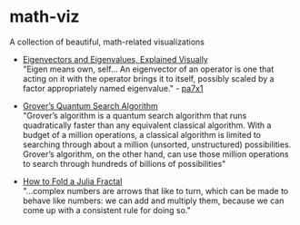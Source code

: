 # math-viz
A collection of beautiful, math-related visualizations

* [Eigenvectors and Eigenvalues, Explained Visually](http://setosa.io/ev/eigenvectors-and-eigenvalues/)  
  "Eigen means own, self... An eigenvector of an operator is one that acting on it with the operator brings it to itself, possibly scaled by a factor appropriately named eigenvalue." - [pa7x1](https://www.reddit.com/r/programming/comments/51cuyt/eigenvectors_and_eigenvalues_explained_visually/d7b99hb)

* [Grover’s Quantum Search Algorithm](http://twistedoakstudios.com/blog/Post2644_grovers-quantum-search-algorithm)  
  "Grover’s algorithm is a quantum search algorithm that runs quadratically faster than any equivalent classical algorithm. With a budget of a million operations, a classical algorithm is limited to searching through about a million (unsorted, unstructured) possibilities. Grover’s algorithm, on the other hand, can use those million operations to search through hundreds of billions of possibilities"

* [How to Fold a Julia Fractal](http://acko.net/blog/how-to-fold-a-julia-fractal/)  
  "...complex numbers are arrows that like to turn, which can be made to behave like numbers: we can add and multiply them, because we can come up with a consistent rule for doing so."

